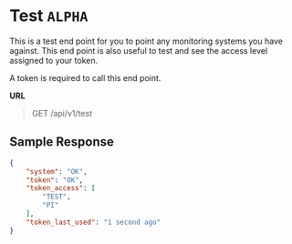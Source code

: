 # Test `ALPHA` 

This is a test end point for you to point any monitoring systems you have against. This end point is also useful to test and see the access level assigned to your token.

A token is required to call this end point.

**URL**

> GET /api/v1/test

## Sample Response
```json 
{
    "system": "OK",
    "token": "OK",
    "token_access": [
        "TEST",
        "PI"
    ],
    "token_last_used": "1 second ago"
}
```

